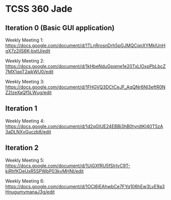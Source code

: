 # TCSS 360 Jade

## Iteration 0 (Basic GUI application) 

Weekly Meeting 1: https://docs.google.com/document/d/1TLnRrosnDrh5pGJMQCqnXYMkIUnHgX7z2ilS6K-bstU/edit

Weekly Meeting 2: https://docs.google.com/document/d/1kHbeNduGpqme1e20TxLlOxpPbLbcZ7MX1qpT2ajkWU0/edit

Weekly Meeting 3: https://docs.google.com/document/d/1FHGVQ3DCtCeJF_AqQNr6NI3eftR0NZ2IzeXaQf5LWug/edit


## Iteration 1

Weekly Meeting 4: https://docs.google.com/document/d/1d2qGIUE24EBBj3hB0tyrdtKl40T5zA3aDLNXvGuczb8/edit

## Iteration 2 

Weekly Meeting 5: https://docs.google.com/document/d/1UiGXfRU5fSIrlvC9T-kjRhfKDeUxR5SPWbP03kvMHNI/edit

Weekly Meeting 6: https://docs.google.com/document/d/1OCl6jEAhwbCe7FYq106hEw3LvE9a3HnugumymanaJ3g/edit

